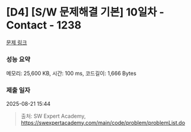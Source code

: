# [D4] [S/W 문제해결 기본] 10일차 - Contact - 1238 

[문제 링크](https://swexpertacademy.com/main/code/problem/problemDetail.do?contestProbId=AV15B1cKAKwCFAYD) 

### 성능 요약

메모리: 25,600 KB, 시간: 100 ms, 코드길이: 1,666 Bytes

### 제출 일자

2025-08-21 15:44



> 출처: SW Expert Academy, https://swexpertacademy.com/main/code/problem/problemList.do